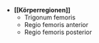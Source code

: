---
---
- **[[Körperregionen]]**
    - Trigonum femoris
    - Regio femoris anterior
    - Regio femoris posterior